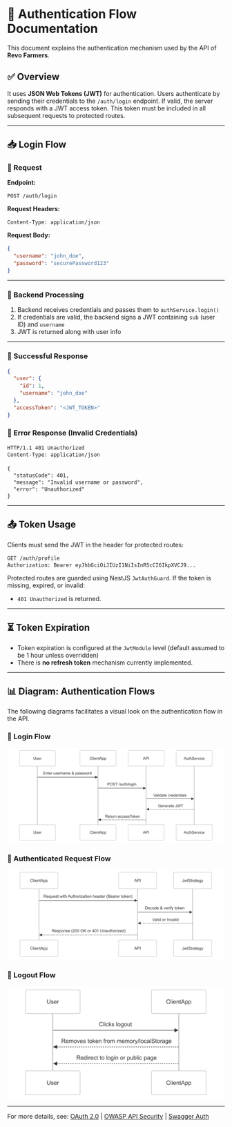 # 🔐 Authentication Flow Documentation

This document explains the authentication mechanism used by the API of **Revo Farmers**.

## ✅ Overview

It uses **JSON Web Tokens (JWT)** for authentication. Users authenticate by sending their credentials to the `/auth/login` endpoint. If valid, the server responds with a JWT access token. This token must be included in all subsequent requests to protected routes.

---

## 📥 Login Flow

### 🔐 Request

**Endpoint:**
```http
POST /auth/login
```

**Request Headers:**
```http
Content-Type: application/json
```

**Request Body:**
```json
{
  "username": "john_doe",
  "password": "securePassword123"
}
```

---

### 🔐 Backend Processing
1. Backend receives credentials and passes them to `authService.login()`
2. If credentials are valid, the backend signs a JWT containing `sub` (user ID) and `username`
3. JWT is returned along with user info

---

### 🔐 Successful Response
```json
{
  "user": {
    "id": 1,
    "username": "john_doe"
  },
  "accessToken": "<JWT_TOKEN>"
}
```

### 🔐 Error Response (Invalid Credentials)
```http
HTTP/1.1 401 Unauthorized
Content-Type: application/json

{
  "statusCode": 401,
  "message": "Invalid username or password",
  "error": "Unauthorized"
}
```

---

## 📤 Token Usage

Clients must send the JWT in the header for protected routes:
```http
GET /auth/profile
Authorization: Bearer eyJhbGciOiJIUzI1NiIsInR5cCI6IkpXVCJ9...
```

Protected routes are guarded using NestJS `JwtAuthGuard`. If the token is missing, expired, or invalid:
- `401 Unauthorized` is returned.

---

## ⏳ Token Expiration

- Token expiration is configured at the `JwtModule` level (default assumed to be 1 hour unless overridden)
- There is **no refresh token** mechanism currently implemented.

---

## 📊 Diagram: Authentication Flows

The following diagrams facilitates a visual look on the authentication flow in the API.

### 🔐 Login Flow
![JWT Login Flow](./login-flow.png)

### 🔐 Authenticated Request Flow
![Authentication Request Flow](./auth-request-flow.png)

### 🔐 Logout Flow
![JWT Logout Flow](./logout-flow.png)

---
  
For more details, see: [OAuth 2.0](https://oauth.net/2/) | [OWASP API Security](https://owasp.org/www-project-api-security/) | [Swagger Auth](https://swagger.io/docs/specification/authentication/)
